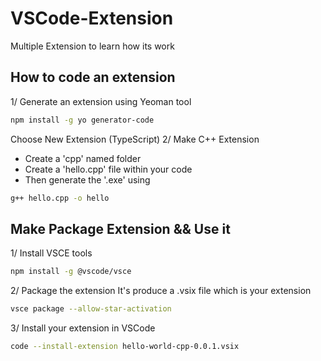# VSCode-Extension
Multiple Extension to learn how its work

## How to code an extension
1/ Generate an extension using Yeoman tool
```sh
npm install -g yo generator-code
```
Choose New Extension (TypeScript)
2/ Make C++ Extension
- Create a 'cpp' named folder
- Create a 'hello.cpp' file within your code
- Then generate the '.exe' using
```sh
g++ hello.cpp -o hello
```
## Make Package Extension && Use it
1/ Install VSCE tools
```sh
npm install -g @vscode/vsce
```
2/ Package the extension
It's produce a .vsix file which is your extension
```sh
vsce package --allow-star-activation
```
3/ Install your extension in VSCode
```sh
code --install-extension hello-world-cpp-0.0.1.vsix
```